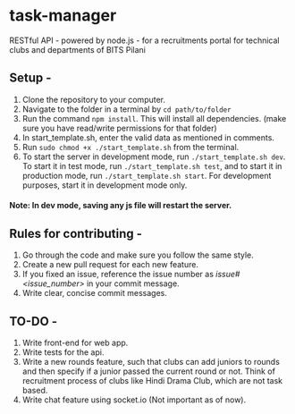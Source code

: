 # task-manager
RESTful API - powered by node.js - for a recruitments portal for technical clubs and departments of BITS Pilani


## Setup - 
1. Clone the repository to your computer.
2. Navigate to the folder in a terminal by `cd path/to/folder`
3. Run the command `npm install`. This will install all dependencies. (make sure you have read/write permissions for that folder)
4. In start_template.sh, enter the valid data as mentioned in comments.
5. Run `sudo chmod +x ./start_template.sh` from the terminal.
6. To start the server in development mode, run `./start_template.sh dev`. To start it in test mode, run `./start_template.sh test`,
and to start it in production mode, run `./start_template.sh start`. For development purposes, start it in development mode only.

#### Note: In dev mode, saving any js file will restart the server.


## Rules for contributing - 
1. Go through the code and make sure you follow the same style.
2. Create a new pull request for each new feature.
3. If you fixed an issue, reference the issue number as _issue#<issue_number>_ in your commit message.
4. Write clear, concise commit messages.

## TO-DO - 
1. Write front-end for web app.
2. Write tests for the api.
3. Write a new rounds feature, such that clubs can add juniors to rounds and then specify if a junior passed the current round 
or not. Think of recruitment process of clubs like Hindi Drama Club, which are not task based.
4. Write chat feature using socket.io (Not important as of now).
